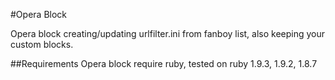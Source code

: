 #Opera Block

Opera block creating/updating urlfilter.ini from fanboy list, also keeping your custom blocks.

##Requirements
Opera block require ruby, tested on ruby 1.9.3, 1.9.2, 1.8.7 
